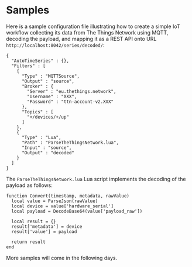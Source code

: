 Samples
=======

Here is a sample configuration file illustrating how to create a
simple IoT workflow collecting its data from The Things Network using
MQTT, decoding the payload, and mapping it as a REST API onto URL
`http://localhost:8042/series/decoded/`:

```
{
  "AutoTimeSeries" : {},
  "Filters" : [
    {
      "Type" : "MQTTSource",
      "Output" : "source",
      "Broker" : {
        "Server" : "eu.thethings.network",
        "Username" : "XXX",
        "Password" : "ttn-account-v2.XXX"
      },
      "Topics" : [
        "+/devices/+/up"
      ]
    },
    {
      "Type" : "Lua",
      "Path" : "ParseTheThingsNetwork.lua",
      "Input" : "source",
      "Output" : "decoded"
    }
  ]
}
```

The `ParseTheThingsNetwork.lua` Lua script implements the decoding of
the payload as follows:

```
function Convert(timestamp, metadata, rawValue)
  local value = ParseJson(rawValue)
  local device = value['hardware_serial']
  local payload = DecodeBase64(value['payload_raw'])
  
  local result = {}
  result['metadata'] = device
  result['value'] = payload

  return result
end
```

More samples will come in the following days.
